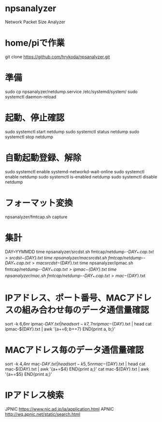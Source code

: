 # npsanalyzer
Network Packet Size Analyzer

# home/piで作業
git clone https://github.com/hrykoda/npsanalyzer.git

# 準備
sudo cp npsanalyzer/netdump.service /etc/systemd/system/
sudo systemctl daemon-reload

# 起動、停止確認
sudo systemctl start netdump
sudo systemctl status netdump
sudo systemctl stop netdump

# 自動起動登録、解除
sudo systemctl enable systemd-networkd-wait-online
sudo systemctl enable netdump
sudo systemctl is-enabled netdump
sudo systemctl disable netdump

# フォーマット変換
npsanalyzer/fmtcap.sh capture

# 集計
DAY=YYMMDD
time npsanalyzer/srcdst.sh fmtcap/netdump-*-${DAY}_*.cap.txt > srcdst-${DAY}.txt
time npsanalyzer/macsrcdst.sh fmtcap/netdump-*-${DAY}_*.cap.txt > macsrcdst-${DAY}.txt
time npsanalyzer/ipmac.sh fmtcap/netdump-*-${DAY}_*.cap.txt > ipmac-${DAY}.txt
time npsanalyzer/mac.sh fmtcap/netdump-*-${DAY}_*.cap.txt > mac-${DAY}.txt

# IPアドレス、ポート番号、MACアドレスの組み合わせ毎のデータ通信量確認
sort -k 6,6nr ipmac-${DAY}.txt | head
sort -k 7,7nr ipmac-${DAY}.txt | head
cat ipmac-${DAY}.txt | awk '{a+=$6; b+=$7} END{print a, b;}'

# MACアドレス毎のデータ通信量確認
sort -k 4,4nr mac-${DAY}.txt | head
sort -k 5,5nr mac-${DAY}.txt | head
cat mac-${DAY}.txt | awk '{a+=$4} END{print a;}'
cat mac-${DAY}.txt | awk '{a+=$5} END{print a;}'

# IPアドレス検索
JPNIC
https://www.nic.ad.jp/ja/application.html
APNIC
http://wq.apnic.net/static/search.html
